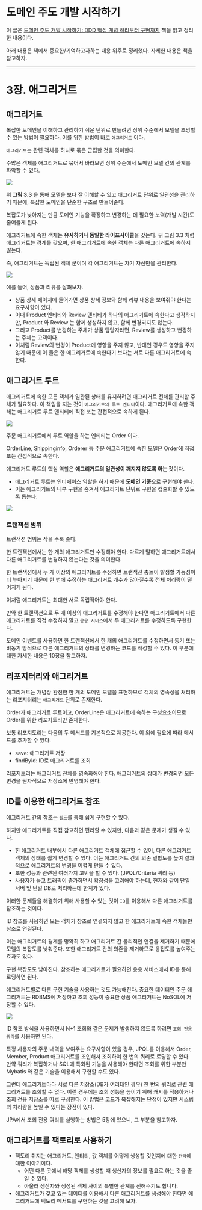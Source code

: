 # 도메인 주도 개발 시작하기

이 글은 [도메인 주도 개발 시작하기: DDD 핵심 개념 정리부터 구현까지](https://product.kyobobook.co.kr/detail/S000001810495) 책을 읽고 정리한 내용이다.

아래 내용은 책에서 중요한/기억하고자하는 내용 위주로 정리했다. 자세한 내용은 책을 참고하자.


---

# 3장. 애그리거트

## 애그리거트

복잡한 도메인을 이해하고 관리하기 쉬운 단위로 만들려면 상위 수준에서 모델을 조망할 수 있는 방법이 필요하다. 이를 위한 방법이 바로 `애그리거트` 이다.

`애그리거트`는 관련 객체를 하나로 묶은 군집한 것을 의미한다.

수많은 객체를 애그리거트로 묶어서 바라보면 상위 수준에서 도메인 모델 간의 관계를 파악할 수 있다.

![](/book/Starting-with-Domain-Driven-Design/img/Starting-with-Domain-Driven-Design-3-1.png)

위 **그림 3.3** 을 통해  모델을 보다 잘 이해할 수 있고 애그리거트 단위로 일관성을 관리하기 때문에, 복잡한 도메인을 단순한 구조로 만들어준다.

복잡도가 낮아지는 만큼 도메인 기능을 확장하고 변경하는 데 필요한 노력(개발 시간)도 줄어들게 된다.

애그리거트에 속한 객체는 **유사하거나 동일한 라이프사이클**을 갖는다. 위 그림 3.3 처럼 애그리거트는 경계를 갖으며, 한 애그리거트에 속한 객체는 다른 애그리거트에 속하지 않는다.

즉, 애그리거트는 독립된 객체 군이며 각 애그리거트는 자기 자신만을 관리한다.

![](/book/Starting-with-Domain-Driven-Design/img/Starting-with-Domain-Driven-Design-3-2.png)

예를 들어, 상품과 리뷰를 살펴보자.

- 상품 상세 페이지에 들어가면 상품 상세 정보와 함께 리뷰 내용을 보여줘야 한다는 요구사항이 있다.
- 이때 Product 엔티티와 Review 엔티티가 하나의 애그리거트에 속한다고 생각하지만, Product 와 Review 는 함께 생성하지 않고, 함께 변경되지도 않는다.
- 그리고 Product를 변경하는 주체가 상품 담당자라면, Review를 생성하고 변경하는 주체는 고객이다.
- 이처럼 Review의 변경이 Product에 영향을 주지 않고, 반대인 경우도 영향을 주지 않기 때문에 이 둘은 한 애그리거트에 속한다기 보다는 서로 다른 애그리거트에 속한다.


## 애그리거트 루트

애그리거트에 속한 모든 객체가 일관된 상태를 유지하려면 애그리거트 전체를 관리할 주체가 필요하다. 이 책임을 지는 것이 `애그리거트의 루트 엔티티`이다. 애그리거트에 속한 객체는 애그리거트 루트 엔티티에 직접 또는 간접적으로 속하게 된다.

![](/book/Starting-with-Domain-Driven-Design/img/Starting-with-Domain-Driven-Design-3-3.png)

주문 애그리거트에서 루트 역할을 하는 엔티티는 Order 이다.

OrderLine, Shippinginfo, Orderer 등 주문 애그리거트에 속한 모델은 Order에 직접 또는 간접적으로 속한다.

애그리거트 루트의 핵심 역할은 **애그리거트의 일관성이 깨지지 않도록 하는 것**이다.

- 애그리거트 루트는 인터페이스 역할을 하기 때문에 **도메인 기준**으로 구현해야 한다.
- 이는 애그리거트의 내부 구현을 숨겨서 애그리거트 단위로 구현을 캡슐화할 수 있도록 돕는다.

![](/book/Starting-with-Domain-Driven-Design/img/Starting-with-Domain-Driven-Design-3-4.png)

### 트랜잭션 범위

트랜잭션 범위는 작을 수록 좋다.

한 트랜잭션에서는 한 개의 애그리거트만 수정해야 한다. 다르게 말하면 애그리거트에서 다른 애그리거트를 변경하지 않는다는 것을 의미한다.

한 트랜잭션에서 두 개 이상의 애그리거트를 수정하면 트랜잭션 충돌이 발생할 가능성이 더 높아지기 때문에 한 번에 수정하는 애그리거트 개수가 많아질수록 전체 처리량이 떨어지게 된다.

이처럼 애그리거트는 최대한 서로 독립적어야 한다.

만약 한 트랜잭션으로 두 개 이상의 애그리거트를 수정해야 한다면 애그리거트에서 다른 애그리거트를 직접 수정하지 말고 `응용 서비스`에서 두 애그리거트를 수정하도록 구현한다.

도메인 이벤트를 사용하면 한 트랜잭션에서 한 개의 애그리거트를 수정하면서 동기 또는 비동기 방식으로 다른 애그리거트의 상태를 변경하는 코드를 작성할 수 있다. 이 부분에 대한 자세한 내용은 10장을 참고하자.

## 리포지터리와 애그리거트

애그리거트는 개념상 완전한 한 개의 도메인 모델을 표현하므로 객체의 영속성을 처리하는 리포지터리는 `애그리거트` 단위로 존재한다.

Order가 애그리거트 루트이고, OrderLine은 애그리거트에 속하는 구성요소이므로 Order를 위한 리포지토리만 존재한다.

보통 리포지토리는 다음의 두 메서드를 기본적으로 제공한다. 이 외에 필요에 따라 메서드를 추가할 수 있다.

- save: 애그리거트 저장
- findById: ID로 애그리거트를 조회

리포지토리는 애그리거트 전체를 영속화해야 한다. 애그리거트의 상태가 변경되면 모든 변경을 원자적으로 저장소에 반영해야 한다.

## ID를 이용한 애그리거트 참조

애그리거트 간의 참조는 `필드`를 통해 쉽게 구현할 수 있다.

하지만 애그리거트를 직접 참고하면 편리할 수 있지만, 다음과 같은 문제가 생길 수 있다.

- 한 애그리거트 내부에서 다른 애그리거트 객체에 접근할 수 있어, 다른 애그리거트 객체의 상태를 쉽게 변경할 수 있다. 이는 애그리거트 간의 의존 결합도를 높여 결과적으로 애그리거트의 변경을 어렵게 만들 수 있다.
- 또한 성능과 관련된 여러가지 고민을 할 수 있다. (JPQL/Criteria 쿼리 등)
- 사용자가 늘고 트래픽이 증가하면서 확장성을 고려해야 하는데, 현재와 같이 단일 서버 및 단일 DB로 처리하는데 한계가 있다.

이러한 문제들을 해결하기 위해 사용할 수 있는 것이 `ID`를 이용해서 다른 애그리거트를 참조하는 것이다.

ID 참조를 사용하면 모든 객체가 참조로 연결되지 않고 한 애그리거트에 속한 객체들만 참조로 연결된다.

이는 애그리거트의 경계를 명확히 하고 애그리거트 간 물리적인 연결을 제거하기 때문에 모델의 복잡도를 낮춰준다. 또한 애그리거트 간의 의존을 제거하므로 응집도를 높여주는 효과도 있다.

구현 복잡도도 낮아진다. 참조하는 애그리거트가 필요하면 응용 서비스에서 ID를 통해 로딩하면 된다.

애그리거트별로 다른 구현 기술을 사용하는 것도 가능해진다. 중요한 데이터인 주문 애그리거트는 RDBMS에 저장하고 조회 성능이 중요한 상품 애그리거트는 NoSQL에 저장할 수 있다.

![](/book/Starting-with-Domain-Driven-Design/img/Starting-with-Domain-Driven-Design-3-5.png)

ID 참조 방식을 사용하면서 N+1 조회와 같은 문제가 발생하지 않도록 하려면 `조회 전용 쿼리`를 사용하면 된다.

특정 사용자의 주문 내역을 보여주는 요구사항이 있을 경우, JPQL를 이용해서 Order, Member, Product 애그리거트를 조인해서 조회하여 한 번의 쿼리로 로딩할 수 있다. 만약 쿼리가 복잡하거나 SQL에 특화된 기능을 사용해야 한다면 조회를 위한 부분만 Mybatis 와 같은 기술을 이용해서 구현할 수도 있다.

그런데 애그리거트마다 서로 다른 저장소(DB가 여러대인 경우) 한 번의 쿼리로 관련 애그리거트를 조회할 수 없다. 이런 경우에는 조회 성능을 높이기 위해 캐시를 적용하거나 조회 전용 저장소를 따로 구성한다. 이 방법은 코드가 복잡해지는 단점이 있지만 시스템의 처리량을 높일 수 있다는 장점이 있다.

JPA에서 조회 전용 쿼리를 실행하는 방법은 5장에 있으니, 그 부분을 참고하자.

## 애그리거트를 팩토리로 사용하기

- 팩토리 취지는 애그리거트, 엔티티, 값 객체를 어떻게 생성할 것인지에 대한 `전략`에 대한 이야기이다.
    - 어떤 다른 곳에서 해당 객체를 생성할 때 생산자의 정보를 필요로 하는 것을 줄일 수 있다.
    - 아울러 생산자와 생성된 객체 사이의 특별한 관계를 전해주기도 합니다.
- 애그리거트가 갖고 있는 데이터를 이용해서 다른 애그리거트를 생성해야 한다면 애그리거트에 팩토리 메서드를 구현하는 것을 고려해 보자.
